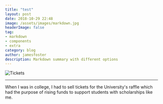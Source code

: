 ```yaml
---
title: "test"
layout: post
date: 2018-10-29 22:48
image: /assets/images/markdown.jpg
headerImage: false
tag:
- markdown
- components
- extra
category: blog
author: jamesfoster
description: Markdown summary with different options
---
```


![Tickets](https://c1.staticflickr.com/5/4112/5175981010_29d40f8ceb_b.jpg)

---

<p> When I was in college, I had to sell tickets for the University's raffle which had the purpose of rising funds
to support students with scholarships like me. 
</p>

